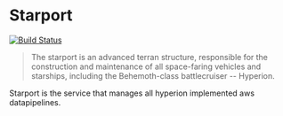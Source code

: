 # Starport

[![Build Status](https://travis-ci.org/krux/starport.svg?branch=master)](https://travis-ci.org/krux/starport)

> The starport is an advanced terran structure, responsible for the
> construction and maintenance of all space-faring vehicles and starships,
> including the Behemoth-class battlecruiser -- Hyperion.

Starport is the service that manages all hyperion implemented aws datapipelines.
